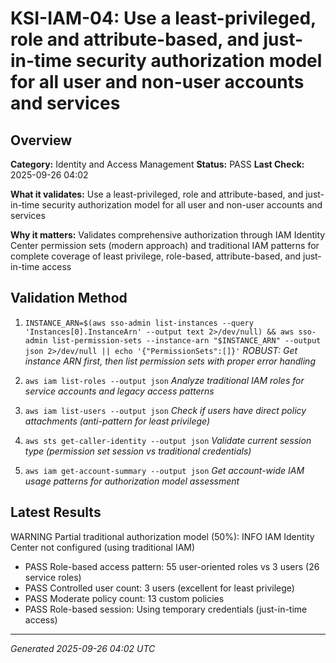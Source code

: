 # KSI-IAM-04: Use a least-privileged, role and attribute-based, and just-in-time security authorization model for all user and non-user accounts and services

## Overview

**Category:** Identity and Access Management
**Status:** PASS
**Last Check:** 2025-09-26 04:02

**What it validates:** Use a least-privileged, role and attribute-based, and just-in-time security authorization model for all user and non-user accounts and services

**Why it matters:** Validates comprehensive authorization through IAM Identity Center permission sets (modern approach) and traditional IAM patterns for complete coverage of least privilege, role-based, attribute-based, and just-in-time access

## Validation Method

1. `INSTANCE_ARN=$(aws sso-admin list-instances --query 'Instances[0].InstanceArn' --output text 2>/dev/null) && aws sso-admin list-permission-sets --instance-arn "$INSTANCE_ARN" --output json 2>/dev/null || echo '{"PermissionSets":[]}'`
   *ROBUST: Get instance ARN first, then list permission sets with proper error handling*

2. `aws iam list-roles --output json`
   *Analyze traditional IAM roles for service accounts and legacy access patterns*

3. `aws iam list-users --output json`
   *Check if users have direct policy attachments (anti-pattern for least privilege)*

4. `aws sts get-caller-identity --output json`
   *Validate current session type (permission set session vs traditional credentials)*

5. `aws iam get-account-summary --output json`
   *Get account-wide IAM usage patterns for authorization model assessment*

## Latest Results

WARNING Partial traditional authorization model (50%): INFO IAM Identity Center not configured (using traditional IAM)
- PASS Role-based access pattern: 55 user-oriented roles vs 3 users (26 service roles)
- PASS Controlled user count: 3 users (excellent for least privilege)
- PASS Moderate policy count: 13 custom policies
- PASS Role-based session: Using temporary credentials (just-in-time access)

---
*Generated 2025-09-26 04:02 UTC*